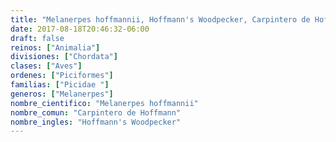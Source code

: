 ```yaml
---
title: "Melanerpes hoffmannii, Hoffmann's Woodpecker, Carpintero de Hoffmann"
date: 2017-08-18T20:46:32-06:00
draft: false
reinos: ["Animalia"]
divisiones: ["Chordata"]
clases: ["Aves"]
ordenes: ["Piciformes"]
familias: ["Picidae "]
generos: ["Melanerpes"]
nombre_cientifico: "Melanerpes hoffmannii"
nombre_comun: "Carpintero de Hoffmann"
nombre_ingles: "Hoffmann's Woodpecker"
---
```


